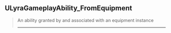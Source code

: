 ## ULyraGameplayAbility_FromEquipment

> An ability granted by and associated with an equipment instance  
> 
> ----



<!--- ページ内のリンク --->

<!--- 自前の画像へのリンク --->

<!--- generated --->

